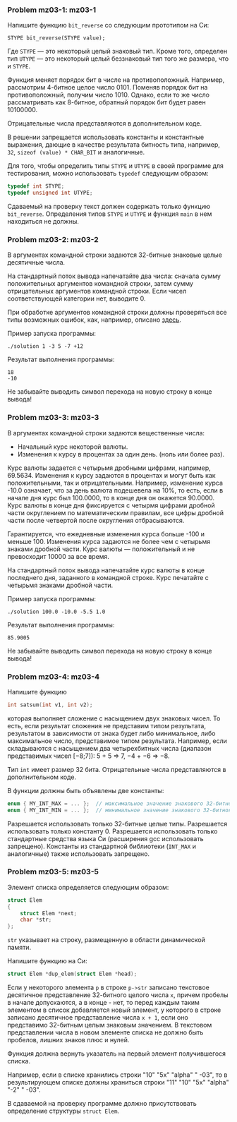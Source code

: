 ### Problem mz03-1: mz03-1

Напишите функцию ```bit_reverse``` со следующим прототипом на Си:

```
STYPE bit_reverse(STYPE value);
```

Где ```STYPE``` — это некоторый целый знаковый тип. Кроме того, определен тип ```UTYPE``` — это некоторый целый беззнаковый тип того же размера, что и ```STYPE```.

Функция меняет порядок бит в числе на противоположный. Например, рассмотрим 4-битное целое число 0101. Поменяв порядок бит на противоположный, получим число 1010. Однако, если то же число рассматривать как 8-битное, обратный порядок бит будет равен 10100000.

Отрицательные числа представляются в дополнительном коде.

В решении запрещается использовать константы и константные выражения, дающие в качестве результата битность типа, например, ```32```, ```sizeof (value) * CHAR_BIT``` и аналогичные.

Для того, чтобы определить типы ```STYPE``` и ```UTYPE``` в своей программе для тестирования, можно использовать ```typedef``` следующим образом:

```c
typedef int STYPE;
typedef unsigned int UTYPE;
```

Сдаваемый на проверку текст должен содержать только функцию ```bit_reverse```. Определения типов ```STYPE``` и ```UTYPE``` и функция ```main``` в нем находиться не должны.

### Problem mz03-2: mz03-2

В аргументах командной строки задаются 32-битные знаковые целые десятичные числа.

На стандартный поток вывода напечатайте два числа: сначала сумму положительных аргументов командной строки, затем сумму отрицательных аргументов командной строки. Если чисел соответствующей категории нет, выводите 0.

При обработке аргументов командной строки должны проверяться все типы возможных ошибок, как, например, описано [здесь](https://github.com/blackav/cmc-os/tree/master/2021-2022/sem02).

Пример запуска программы:

```
./solution 1 -3 5 -7 +12
```

Результат выполнения программы:

```
18
-10
```

Не забывайте выводить символ перехода на новую строку в конце вывода!

### Problem mz03-3: mz03-3

В аргументах командной строки задаются вещественные числа:

* Начальный курс некоторой валюты.
* Изменения к курсу в процентах за один день. (ноль или более раз).

Курс валюты задается с четырьмя дробными цифрами, например, 69.5634. Изменения к курсу задаются в процентах и могут быть как положительными, так и отрицательными. Например, изменение курса -10.0 означает, что за день валюта подешевела на 10%, то есть, если в начале дня курс был 100.0000, то в конце дня он окажется 90.0000. Курс валюты в конце дня фиксируется с четырмя цифрами дробной части округлением по математическим правилам, все цифры дробной части после четвертой после округления отбрасываются.

Гарантируется, что ежедневные изменения курса больше -100 и меньше 100. Изменения курса задаются не более чем с четырьмя знаками дробной части. Курс валюты — положительный и не превосходит 10000 за все время.

На стандартный поток вывода напечатайте курс валюты в конце последнего дня, заданного в командной строке. Курс печатайте с четырьмя знаками дробной части.

Пример запуска программы:

```
./solution 100.0 -10.0 -5.5 1.0
```

Результат выполнения программы:

```
85.9005
```

Не забывайте выводить символ перехода на новую строку в конце вывода!

### Problem mz03-4: mz03-4

Напишите функцию

```c
int satsum(int v1, int v2);
```

которая выполняет сложение с насыщением двух знаковых чисел. То есть, если результат сложения не представим типом результата, результатом в зависимости от знака будет либо минимальное, либо максимальное число, представимое типом результата. Например, если складываются с насыщением два четырехбитных числа (диапазон представимых чисел [−8;7]): 5 + 5 => 7, −4 + −6 => −8.

Тип ```int``` имеет размер 32 бита. Отрицательные числа представляются в дополнительном коде.

В функции должны быть объявлены две константы:

```c
enum { MY_INT_MAX = ... };  // максимальное значение знакового 32-битного типа
enum { MY_INT_MIN = ... };  // минимальное значение знакового 32-битного типа
```

Разрешается использовать только 32-битные целые типы. Разрешается использовать только константу 0. Разрешается использовать только стандартные средства языка Си (расширения gcc использовать запрещено). Константы из стандартной библиотеки (```INT_MAX``` и аналогичные) также использовать запрещено.

### Problem mz03-5: mz03-5

Элемент списка определяется следующим образом:

```c
struct Elem
{
    struct Elem *next;
    char *str;
};
```

```str``` указывает на строку, размещенную в области динамической памяти.

Напишите функцию на Си:

```c
struct Elem *dup_elem(struct Elem *head);
```

Если у некоторого элемента ```p``` в строке ```p->str``` записано текстовое десятичное представление 32-битного целого числа ```x```, причем пробелы в начале допускаются, а в конце - нет, то перед каждым таким элементом в список добавляется новый элемент, у которого в строке записано десятичное представление числа ```x + 1```, если оно представимо 32-битным целым знаковым значением. В текстовом представлении числа в новом элементе списка не должно быть пробелов, лишних знаков плюс и нулей.

Функция должна вернуть указатель на первый элемент получившегося списка.

Например, если в списке хранились строки "10" "5x" "alpha" " -03", то в результирующем списке должны храниться строки "11" "10" "5x" "alpha" "-2" " -03".

В сдаваемой на проверку программе должно присутствовать определение структуры ```struct Elem```.
